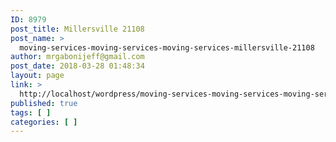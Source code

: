 ```yaml
---
ID: 8979
post_title: Millersville 21108
post_name: >
  moving-services-moving-services-moving-services-millersville-21108
author: mrgabonijeff@gmail.com
post_date: 2018-03-28 01:48:34
layout: page
link: >
  http://localhost/wordpress/moving-services-moving-services-moving-services-millersville-21108/
published: true
tags: [ ]
categories: [ ]
---
```

